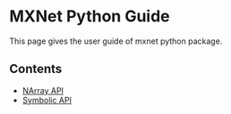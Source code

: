 MXNet Python Guide
==================
This page gives the user guide of mxnet python package.

Contents
--------
* [NArray API](narray.md)
* [Symbolic API](symbol.md)
